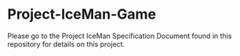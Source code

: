 # Project-IceMan-Game

Please go to the Project IceMan Specification Document found in this repository for details on this project.
